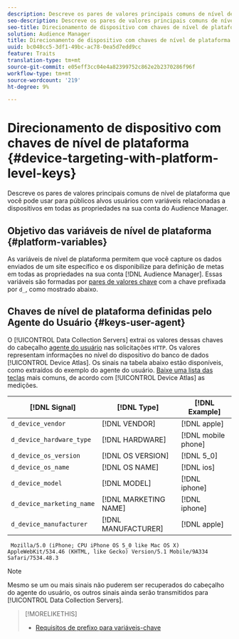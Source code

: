 ```yaml
---
description: Descreve os pares de valores principais comuns de nível de plataforma que você pode usar para públicos alvos usuários com variáveis relacionadas a dispositivos em todas as propriedades na sua conta do Audience Manager.
seo-description: Descreve os pares de valores principais comuns de nível de plataforma que você pode usar para públicos alvos usuários com variáveis relacionadas a dispositivos em todas as propriedades na sua conta do Audience Manager.
seo-title: Direcionamento de dispositivo com chaves de nível de plataforma
solution: Audience Manager
title: Direcionamento de dispositivo com chaves de nível de plataforma
uuid: bc048cc5-3df1-49bc-ac78-0ea5d7edd9cc
feature: Traits
translation-type: tm+mt
source-git-commit: e05eff3cc04e4a82399752c862e2b2370286f96f
workflow-type: tm+mt
source-wordcount: '219'
ht-degree: 9%

---
```



# Direcionamento de dispositivo com chaves de nível de plataforma {#device-targeting-with-platform-level-keys}

Descreve os pares de valores principais comuns de nível de plataforma que você pode usar para públicos alvos usuários com variáveis relacionadas a dispositivos em todas as propriedades na sua conta do Audience Manager.

## Objetivo das variáveis de nível de plataforma {#platform-variables}

<!-- c_tb_device_targeting.xml -->

As variáveis de nível de plataforma permitem que você capture os dados enviados de um site específico e os disponibilize para definição de metas em todas as propriedades na sua conta [!DNL Audience Manager]. Essas variáveis são formadas por [pares de valores chave](../../reference/key-value-pairs-explained.md) com a chave prefixada por `d_`, como mostrado abaixo.

## Chaves de nível de plataforma definidas pelo Agente do Usuário {#keys-user-agent}

O [!UICONTROL Data Collection Servers] extrai os valores dessas chaves do cabeçalho [agente do usuário](https://www.w3.org/Protocols/rfc2616/rfc2616-sec14.html#sec14.43) nas solicitações `HTTP`. Os valores representam informações no nível do dispositivo do banco de dados [!UICONTROL Device Atlas]. Os sinais na tabela abaixo estão disponíveis, como extraídos do exemplo do agente do usuário. [Baixe uma lista das teclas](assets/device_keys.csv) mais comuns, de acordo com  [!UICONTROL Device Atlas] as medições.

| [!DNL Signal] | [!DNL Type] | [!DNL Example] |
|---|---|---|
| `d_device_vendor` | [!DNL VENDOR] | [!DNL apple] |
| `d_device_hardware_type` | [!DNL HARDWARE] | [!DNL mobile phone] |
| `d_device_os_version` | [!DNL OS VERSION] | [!DNL 5_0] |
| `d_device_os_name` | [!DNL OS NAME] | [!DNL ios] |
| `d_device_model` | [!DNL MODEL] | [!DNL iphone] |
| `d_device_marketing_name` | [!DNL MARKETING NAME] | [!DNL iphone] |
| `d_device_manufacturer` | [!DNL MANUFACTURER] | [!DNL apple] |

```
 Mozilla/5.0 (iPhone; CPU iPhone OS 5_0 like Mac OS X) AppleWebKit/534.46 (KHTML, like Gecko) Version/5.1 Mobile/9A334 Safari/7534.48.3
```

>[!NOTE]
>
>Mesmo se um ou mais sinais não puderem ser recuperados do cabeçalho do agente do usuário, os outros sinais ainda serão transmitidos para [!UICONTROL Data Collection Servers].

>[!MORELIKETHIS]
>
>* [Requisitos de prefixo para variáveis-chave](../../features/traits/trait-variable-prefixes.md)

